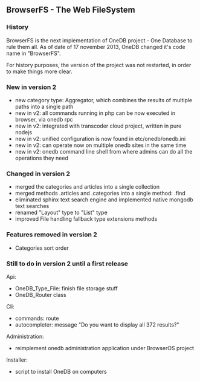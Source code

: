 ## BrowserFS - The Web FileSystem

### History

BrowserFS is the next implementation of OneDB project - One Database to rule them all. As of
date of 17 november 2013, OneDB changed it's code name in "BrowserFS".

For history purposes, the version of the project was not restarted, in order to
make things more clear.

### New in version 2

* new category type: Aggregator, which combines the results of multiple paths into a single path
* new in v2: all commands running in php can be now executed in browser, via onedb rpc
* new in v2: integrated with transcoder cloud project, written in pure nodejs
* new in v2: unified configuration is now found in etc/onedb/onedb.ini
* new in v2: can operate now on multiple onedb sites in the same time
* new in v2: onedb command line shell from where admins can do all the operations they need

### Changed in version 2

* merged the categories and articles into a single collection
* merged methods .articles and .categories into a single method: .find
* eliminated sphinx text search engine and implemented native mongodb text searches
* renamed "Layout" type to "List" type
* improved File handling fallback type extensions methods

### Features removed in version 2

* Categories sort order

### Still to do in version 2 until a first release

Api:

* OneDB_Type_File: finish file storage stuff
* OneDB_Router class

Cli:

* commands: route
* autocompleter: message "Do you want to display all 372 results?"


Administration:

* reimplement onedb administration application under BrowserOS project

Installer:

* script to install OneDB on computers